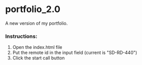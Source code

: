 # portfolio_2.0
A new version of my portfolio.

### Instructions:

1. Open the index.html file
2. Put the remote id in the input field (current is "SD-RD-440")
3. Click the start call button
